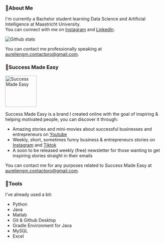 ### 📌About Me 
I'm currently a Bachelor student learning Data Science and Artificial Intelligence at Maastricht University.  
You can connect with me on [Instagram](https://www.instagram.com/auregiuglarism/) and [LinkedIn](https://www.linkedin.com/in/aurelien-giuglaris-michael-48703b241).

![Github stats](https://github-readme-stats.vercel.app/api?username=auregiuglarism)

You can contact me professionally speaking at aureliengm.contactpro@gmail.com.

### 📌Success Made Easy 
<img src="https://user-images.githubusercontent.com/99983203/216634409-fa2cec05-745c-42f6-9912-dab0c8e63c45.png" alt="Success Made Easy" width="100" height="100"/>

Success Made Easy is a brand I created online with the goal of inspiring & helping motivated people, you can discover it through:
- Amazing stories and mini-movies about successful businesses and entrepreneurs on [Youtube](https://bit.ly/3HtyPIJ)
- Weekly, short, sometimes funny business & entrepreneurs stories on [Instagram](https://bit.ly/3VPCOUU) and [Tiktok](https://bit.ly/3Jxwrmt)
- A soon to be released weekly (free) newsletter for those wanting to get inspiring stories straight in their emails

You can contact me for any purposes related to Success Made Easy at aureliengm.contactpro@gmail.com.

### 📌Tools
I've already used a bit:
- Python
- Java
- Matlab
- Git & Github Desktop
- Gradle Environment for Java
- MySQL
- Excel






